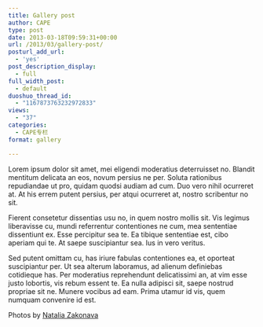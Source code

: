 ```yaml
---
title: Gallery post
author: CAPE
type: post
date: 2013-03-18T09:59:31+00:00
url: /2013/03/gallery-post/
posturl_add_url:
  - 'yes'
post_description_display:
  - full
full_width_post:
  - default
duoshuo_thread_id:
  - "1167873763232972833"
views:
  - "37"
categories:
  - CAPE专栏
format: gallery

---
```

Lorem ipsum dolor sit amet, mei eligendi moderatius deterruisset no. Blandit mentitum delicata an eos, novum persius ne per. Soluta rationibus repudiandae ut pro, quidam quodsi audiam ad cum. Duo vero nihil ocurreret at. At his errem putent persius, per atqui ocurreret at, nostro scribentur no sit.

Fierent consetetur dissentias usu no, in quem nostro mollis sit. Vis legimus liberavisse cu, mundi referrentur contentiones ne cum, mea sententiae dissentiunt ex. Esse percipitur sea te. Ea tibique sententiae est, cibo aperiam qui te. At saepe suscipiantur sea. Ius in vero veritus.

Sed putent omittam cu, has iriure fabulas contentiones ea, et oporteat suscipiantur per. Ut sea alterum laboramus, ad alienum definiebas cotidieque has. Per moderatius reprehendunt delicatissimi an, at vim esse justo lobortis, vis rebum essent te. Ea nulla adipisci sit, saepe nostrud propriae sit ne. Munere vocibus ad eam. Prima utamur id vis, quem numquam convenire id est.

Photos by [Natalia Zakonava][1]

 [1]: http://nzakonova.35photo.ru/photo_440710/